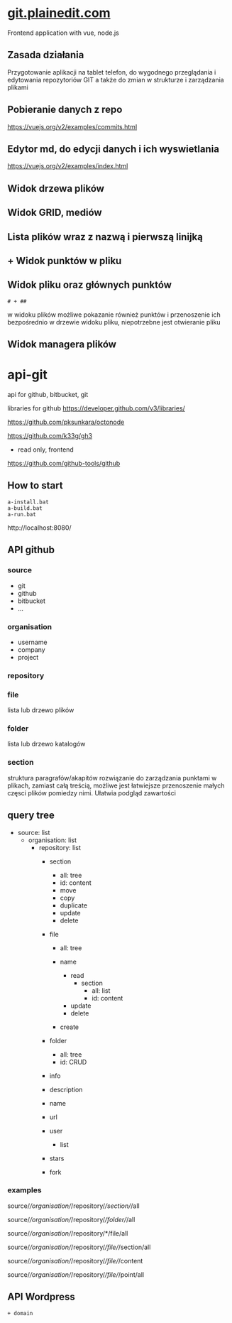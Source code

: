 # [git.plainedit.com](https://git.plainedit.com/)
Frontend application with vue, node.js

## Zasada działania
Przygotowanie aplikacji na tablet telefon, do wygodnego przeglądania i edytowania repozytoriów GIT
a także do zmian w strukturze i zarządzania plikami


## Pobieranie danych z repo
https://vuejs.org/v2/examples/commits.html


## Edytor md, do edycji danych i ich wyswietlania
https://vuejs.org/v2/examples/index.html


## Widok drzewa plików


## Widok GRID, mediów

## Lista plików wraz z nazwą i pierwszą linijką

## + Widok punktów w pliku

## Widok pliku oraz głównych punktów

    # + ##
w widoku plików możliwe pokazanie również punktów i przenoszenie ich bezpośrednio w drzewie widoku pliku,
niepotrzebne jest otwieranie pliku

## Widok managera plików




# api-git
api for github, bitbucket, git

libraries for github
https://developer.github.com/v3/libraries/


https://github.com/pksunkara/octonode


https://github.com/k33g/gh3
- read only, frontend

https://github.com/github-tools/github



## How to start

    a-install.bat
    a-build.bat
    a-run.bat

http://localhost:8080/




## API github

### source
+ git
+ github
+ bitbucket
+ ...

### organisation
+ username
+ company
+ project

### repository

### file
lista lub drzewo plików

### folder
lista lub drzewo katalogów

### section
struktura paragrafów/akapitów
rozwiązanie do zarządzania punktami w plikach, zamiast całą treścią,
możliwe jest łatwiejsze przenoszenie małych częsci plików pomiedzy nimi.
Ułatwia podgląd zawartości

## query tree

+ source: list
    + organisation: list
        + repository: list
            + section
                + all: tree
                + id: content
                + move
                + copy
                + duplicate
                + update
                + delete

            + file
                + all: tree

                + name
                    + read
                        + section
                            + all: list
                            + id: content
                    + update
                    + delete

                + create

            + folder
                + all: tree
                + id: CRUD


            + info
            + description
            + name
            + url
            + user
                + list
            + stars
            + fork




### examples


source/*/organisation/*/repository/*/section/*/all

source/*/organisation/*/repository/*/folder/*/all

source/*/organisation/*/repository/*/file/all

source/*/organisation/*/repository/*/file/*/section/all

source/*/organisation/*/repository/*/file/*/content

source/*/organisation/*/repository/*/file/*/point/all


## API Wordpress

    + domain
